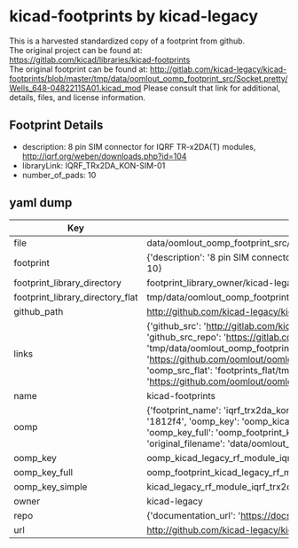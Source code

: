 # kicad-footprints by kicad-legacy  
This is a harvested standardized copy of a footprint from github.  
The original project can be found at:  
https://gitlab.com/kicad/libraries/kicad-footprints  
The original footprint can be found at:
http://gitlab.com/kicad-legacy/kicad-footprints/blob/master/tmp/data/oomlout_oomp_footprint_src/Socket.pretty/Wells_648-0482211SA01.kicad_mod
Please consult that link for additional, details, files, and license information.  
## Footprint Details
* description: 8 pin SIM connector for IQRF TR-x2DA(T) modules, http://iqrf.org/weben/downloads.php?id=104  
* libraryLink: IQRF_TRx2DA_KON-SIM-01  
* number_of_pads: 10  
## yaml dump  
| Key | Value |  
| --- | --- |  
| file | data/oomlout_oomp_footprint_src/kicad-footprints/RF_Module.pretty/IQRF_TRx2DA_KON-SIM-01.kicad_mod |  
| footprint | {'description': '8 pin SIM connector for IQRF TR-x2DA(T) modules, http://iqrf.org/weben/downloads.php?id=104', 'libraryLink': 'IQRF_TRx2DA_KON-SIM-01', 'number_of_pads': 10} |  
| footprint_library_directory | footprint_library_owner/kicad-legacy_kicad-footprints |  
| footprint_library_directory_flat | tmp/data/oomlout_oomp_footprint_src/footprints_flat/kicad_legacy_rf_module_iqrf_trx2da_kon_sim_01/working |  
| github_path | http://github.com/kicad-legacy/kicad-footprints/blob/master/tmp/data/oomlout_oomp_footprint_src/RF_Module.pretty/IQRF_TRx2DA_KON-SIM-01.kicad_mod |  
| links | {'github_src': 'http://gitlab.com/kicad-legacy/kicad-footprints/blob/master/tmp/data/oomlout_oomp_footprint_src/Socket.pretty/Wells_648-0482211SA01.kicad_mod', 'github_src_repo': 'https://gitlab.com/kicad/libraries/kicad-footprints', 'oomp_bot': 'tmp/data/oomlout_oomp_footprint_src/footprints/kicad_legacy_rf_module_iqrf_trx2da_kon_sim_01/working', 'oomp_bot_github': 'https://github.com/oomlout/oomlout_oomp_footprint_bot/tree/main/tmp/data/oomlout_oomp_footprint_src/footprints/kicad_legacy_rf_module_iqrf_trx2da_kon_sim_01/working', 'oomp_src_flat': 'footprints_flat/tmp/data/oomlout_oomp_footprint_src/footprints_flat/kicad_legacy_rf_module_iqrf_trx2da_kon_sim_01/working', 'oomp_src_flat_github': 'https://github.com/oomlout/oomlout_oomp_footprint_src/tree/main/tmp/data/oomlout_oomp_footprint_src/footprints_flat/kicad_legacy_rf_module_iqrf_trx2da_kon_sim_01/working'} |  
| name | kicad-footprints |  
| oomp | {'footprint_name': 'iqrf_trx2da_kon_sim_01', 'library_name': 'rf_module', 'md5': '1812f4f023d435063bb6b71a0d0c8b19', 'md5_10': '1812f4f023', 'md5_5': '1812f', 'md5_6': '1812f4', 'oomp_key': 'oomp_kicad_legacy_rf_module_iqrf_trx2da_kon_sim_01', 'oomp_key_extra': 'oomp_footprint_kicad_legacy_rf_module_iqrf_trx2da_kon_sim_01', 'oomp_key_full': 'oomp_footprint_kicad_legacy_rf_module_iqrf_trx2da_kon_sim_01_1812f4', 'oomp_key_simple': 'kicad_legacy_rf_module_iqrf_trx2da_kon_sim_01', 'original_filename': 'data/oomlout_oomp_footprint_src/kicad-footprints/RF_Module.pretty/IQRF_TRx2DA_KON-SIM-01.kicad_mod', 'owner_name': 'kicad_legacy'} |  
| oomp_key | oomp_kicad_legacy_rf_module_iqrf_trx2da_kon_sim_01 |  
| oomp_key_full | oomp_footprint_kicad_legacy_rf_module_iqrf_trx2da_kon_sim_01 |  
| oomp_key_simple | kicad_legacy_rf_module_iqrf_trx2da_kon_sim_01 |  
| owner | kicad-legacy |  
| repo | {'documentation_url': 'https://docs.github.com/rest/repos/repos#get-a-repository', 'message': 'Not Found'} |  
| url | http://github.com/kicad-legacy/kicad-footprints |  

